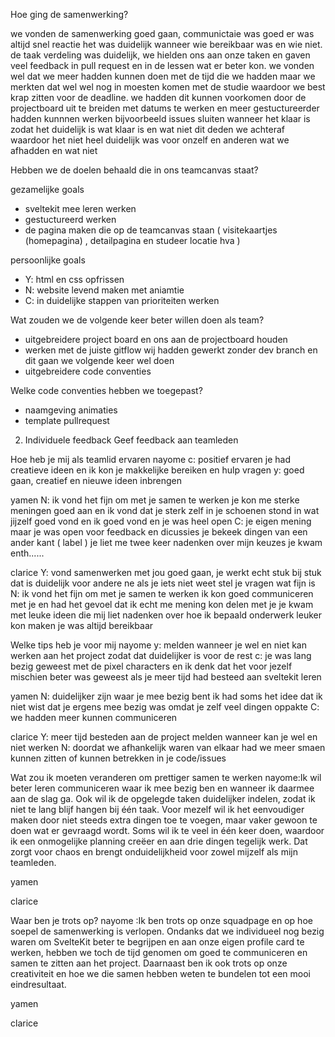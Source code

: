 Hoe ging de samenwerking?

we vonden de samenwerking goed gaan, communictaie was goed er was altijd snel reactie het was duidelijk wanneer wie bereikbaar was en wie niet. 
de taak verdeling was duidelijk, we hielden ons aan onze taken en gaven veel feedback in pull request en in de lessen wat er beter kon.
we vonden wel dat we meer hadden kunnen doen met de tijd die we hadden maar we merkten dat wel wel nog in moesten komen met de studie
waardoor we best krap zitten voor de deadline. we hadden dit kunnen voorkomen door de projectboard uit te breiden met datums te werken en meer gestuctureerder hadden kunnnen werken bijvoorbeeld issues sluiten wanneer het klaar is zodat het duidelijk is wat klaar is en wat niet dit deden we achteraf waardoor het niet heel duidelijk was voor onzelf en anderen wat we afhadden en wat niet 

Hebben we de doelen behaald die in ons teamcanvas staat?

gezamelijke goals
- sveltekit mee leren werken
- gestuctureerd werken
- de pagina maken die op de teamcanvas staan ( visitekaartjes (homepagina) , detailpagina en studeer locatie hva )

persoonlijke goals
- Y: html en css opfrissen
- N: website levend maken met aniamtie 
- C: in duidelijke stappen van prioriteiten werken


Wat zouden we de volgende keer beter willen doen als team?
- uitgebreidere project board en ons aan de projectboard houden
- werken met de juiste gitflow wij hadden gewerkt zonder dev branch en dit gaan we volgende keer wel doen
- uitgebreidere code conventies 
  

Welke code conventies hebben we toegepast?
- naamgeving animaties
- template pullrequest
  

2. Individuele feedback
Geef feedback aan teamleden

Hoe heb je mij als teamlid ervaren
nayome 
c: positief ervaren je had creatieve ideen en ik kon je makkelijke bereiken en hulp vragen 
y: goed gaan, creatief en nieuwe ideen inbrengen

yamen 
N:  ik vond het fijn om met je samen te werken je kon me sterke meningen goed aan en ik vond dat je sterk zelf in je schoenen stond in wat jijzelf goed vond en ik goed vond 
     en je was heel open 
C: je eigen mening maar je was open voor feedback en dicussies je bekeek dingen van een ander kant ( label ) je liet me twee keer nadenken over mijn keuzes je kwam enth......

clarice 
Y: vond samenwerken met jou goed gaan, je werkt echt stuk bij stuk dat is duidelijk voor andere ne als je iets niet weet stel je vragen wat fijn is 
N: ik vond het fijn om met je samen te werken ik kon goed communiceren met je en had het gevoel dat ik echt me mening kon delen met je je kwam met leuke ideen die mij liet nadenken over hoe ik bepaald onderwerk leuker kon maken je was altijd bereikbaar 


Welke tips heb je voor mij
nayome
y: melden wanneer je wel en niet kan werken aan het project zodat dat duidelijker is voor de rest 
c: je was lang bezig geweest met de pixel characters en ik denk dat het voor jezelf mischien beter was geweest als je meer tijd had besteed aan sveltekit leren 

yamen 
N: duidelijker zijn waar je mee bezig bent ik had soms het idee dat ik niet wist dat je ergens mee bezig was omdat je zelf veel dingen oppakte 
C: we hadden meer kunnen communiceren 

clarice 
Y: meer tijd besteden aan de project melden wanneer kan je wel en niet werken 
N: doordat we afhankelijk waren van elkaar had we meer smaen kunnen zitten of kunnen betrekken in je code/issues

Wat zou ik moeten veranderen om prettiger samen te werken
nayome:Ik wil beter leren communiceren waar ik mee bezig ben en wanneer ik daarmee aan de slag ga. Ook wil ik de opgelegde taken duidelijker indelen, zodat ik niet te lang blijf hangen bij één taak. Voor mezelf wil ik het eenvoudiger maken door niet steeds extra dingen toe te voegen, maar vaker gewoon te doen wat er gevraagd wordt. Soms wil ik te veel in één keer doen, waardoor ik een onmogelijke planning creëer en aan drie dingen tegelijk werk. Dat zorgt voor chaos en brengt onduidelijkheid voor zowel mijzelf als mijn teamleden.

yamen 

clarice 

Waar ben je trots op?
nayome :Ik ben trots op onze squadpage en op hoe soepel de samenwerking is verlopen. Ondanks dat we individueel nog bezig waren om SvelteKit beter te begrijpen en aan onze eigen profile card te werken, hebben we toch de tijd genomen om goed te communiceren en samen te zitten aan het project. Daarnaast ben ik ook trots op onze creativiteit en hoe we die samen hebben weten te bundelen tot een mooi eindresultaat.

yamen 

clarice 



